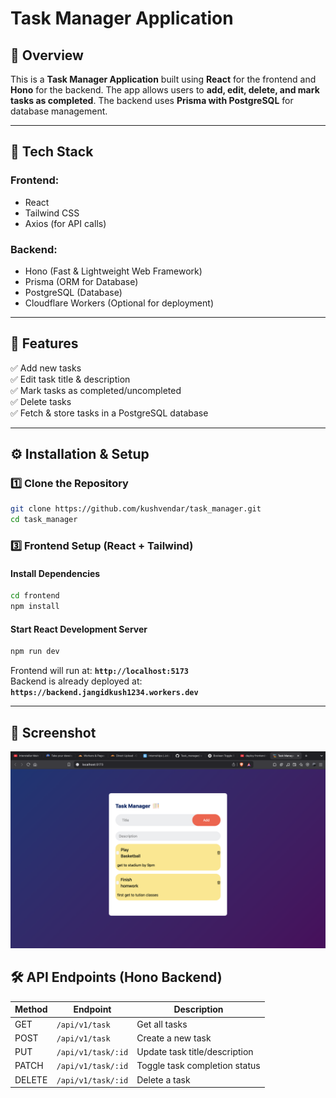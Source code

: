 # **Task Manager Application**  

## **📝 Overview**  
This is a **Task Manager Application** built using **React** for the frontend and **Hono** for the backend. The app allows users to **add, edit, delete, and mark tasks as completed**. The backend uses **Prisma with PostgreSQL** for database management.  

---

## **🚀 Tech Stack**  
### **Frontend:**  
- React  
- Tailwind CSS  
- Axios (for API calls)  

### **Backend:**  
- Hono (Fast & Lightweight Web Framework)  
- Prisma (ORM for Database)  
- PostgreSQL (Database)  
- Cloudflare Workers (Optional for deployment)  

---

## **📌 Features**  
✅ Add new tasks  
✅ Edit task title & description  
✅ Mark tasks as completed/uncompleted  
✅ Delete tasks  
✅ Fetch & store tasks in a PostgreSQL database  

---

## **⚙️ Installation & Setup**  

### **1️⃣ Clone the Repository**  
```sh
git clone https://github.com/kushvendar/task_manager.git
cd task_manager
```
### **3️⃣ Frontend Setup (React + Tailwind)**  
#### **Install Dependencies**  
```sh
cd frontend
npm install
```
#### **Start React Development Server**  
```sh
npm run dev
```
Frontend will run at: **`http://localhost:5173`**  
Backend is already deployed at: **`https://backend.jangidkush1234.workers.dev`**

---

## 📸 Screenshot
![Task Manager Screenshot](./Screenshot.png)


## **🛠 API Endpoints (Hono Backend)**  
| Method | Endpoint             | Description                      |
|--------|----------------------|----------------------------------|
| GET    | `/api/v1/task`       | Get all tasks                   |
| POST   | `/api/v1/task`       | Create a new task               |
| PUT    | `/api/v1/task/:id`   | Update task title/description   |
| PATCH  | `/api/v1/task/:id`   | Toggle task completion status   |
| DELETE | `/api/v1/task/:id`   | Delete a task                   |


